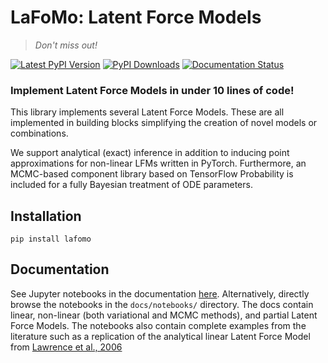 # LaFoMo: Latent Force Models

> _Don't miss out!_

[![Latest PyPI Version][pb]][pypi] [![PyPI Downloads][db]][pypi] [![Documentation Status](https://readthedocs.org/projects/lafomo/badge/?version=latest)](https://lafomo.readthedocs.io/en/latest/?badge=latest)


[pb]: https://img.shields.io/pypi/v/lafomo.svg
[pypi]: https://pypi.org/project/lafomo/

[db]: https://img.shields.io/pypi/dm/lafomo?label=pypi%20downloads


### Implement Latent Force Models in under 10 lines of code!

This library implements several Latent Force Models. These are all implemented in building blocks simplifying the creation of novel models or combinations.

We support analytical (exact) inference in addition to inducing point approximations for non-linear LFMs written in PyTorch. Furthermore, an MCMC-based component library based on TensorFlow Probability is included for a fully Bayesian treatment of ODE parameters.


## Installation

`pip install lafomo`

## Documentation


See Jupyter notebooks in the documentation [here](https://lafomo.readthedocs.io/en/latest/notebooks_list.html). Alternatively, directly browse the notebooks in the `docs/notebooks/` directory. The docs contain linear, non-linear (both variational and MCMC methods), and partial Latent Force Models. The notebooks also contain complete examples from the literature such as a replication of the analytical linear Latent Force Model from [Lawrence et al., 2006](https://papers.nips.cc/paper/3119-modelling-transcriptional-regulation-using-gaussian-processes.pdf)



